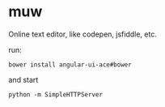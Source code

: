 # muw
Online text editor, like codepen, jsfiddle, etc. 

run:
```
bower install angular-ui-ace#bower
```

and start
```
python -m SimpleHTTPServer
```
